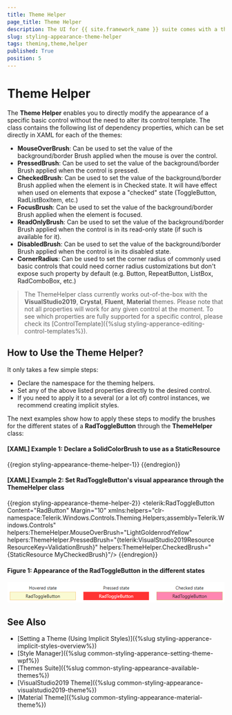 ```yaml
---
title: Theme Helper
page_title: Theme Helper
description: The UI for {{ site.framework_name }} suite comes with a theming helper class which you can use to bring the theming of your application to a next level. 
slug: styling-appearance-theme-helper
tags: theming,theme,helper
published: True
position: 5
---
```


# Theme Helper

The **Theme Helper** enables you to directly modify the appearance of a specific basic control without the need to alter its control template. The class contains the following list of dependency properties, which can be set directly in XAML for each of the themes:

* **MouseOverBrush**: Can be used to set the value of the background/border Brush applied when the mouse is over the control.
* **PressedBrush**: Can be used to set the value of the background/border Brush applied when the control is pressed.
* **CheckedBrush**: Can be used to set the value of the background/border Brush applied when the element is in Checked state. It will have effect when used on elements that expose a "checked" state (ToggleButton, RadListBoxItem, etc.)
* **FocusBrush**: Can be used to set the value of the background/border Brush applied when the element is focused.
* **ReadOnlyBrush**: Can be used to set the value of the background/border Brush applied when the control is in its read-only state (if such is available for it).
* **DisabledBrush**: Can be used to set the value of the background/border Brush applied when the control is in its disabled state.
* **CornerRadius**: Can be used to set the corner radius of commonly used basic controls that could need corner radius customizations but don't expose such property by default (e.g. Button, RepeatButton, ListBox, RadComboBox, etc.)

> The ThemeHelper class currently works out-of-the-box with the **VisualStudio2019**, **Crystal**, **Fluent**, **Material** themes. Please note that not all properties will work for any given control at the moment. To see which properties are fully supported for a specific control, please check its [ControlTemplate]({%slug styling-apperance-editing-control-templates%}).

## How to Use the Theme Helper?

It only takes a few simple steps:

* Declare the namespace for the theming helpers.
* Set any of the above listed properties directly to the desired control.
* If you need to apply it to a several (or a lot of) control instances, we recommend creating implicit styles.

The next examples show how to apply these steps to modify the brushes for the different states of a **RadToggleButton** through the **ThemeHelper** class:

#### __[XAML] Example 1: Declare a SolidColorBrush to use as a StaticResource__
{{region styling-appearance-theme-helper-1}}
	<SolidColorBrush x:Key="MyCheckedBrush" Color="#FFFF86B1"/>
{{endregion}}

#### __[XAML] Example 2: Set RadToggleButton's visual appearance through the ThemeHelper class__
{{region styling-appearance-theme-helper-2}}
	<telerik:RadToggleButton Content="RadButton" 
							Margin="10"
							xmlns:helpers="clr-namespace:Telerik.Windows.Controls.Theming.Helpers;assembly=Telerik.Windows.Controls"
							helpers:ThemeHelper.MouseOverBrush="LightGoldenrodYellow"
							helpers:ThemeHelper.PressedBrush="{telerik:VisualStudio2019Resource ResourceKey=ValidationBrush}"
							helpers:ThemeHelper.CheckedBrush="{StaticResource MyCheckedBrush}"/>
{{endregion}}

#### **Figure 1: Appearance of the RadToggleButton in the different states**
![RadToggleButton States](/styling-and-appearance/images/styling-appearance-theme-helper-toggle-button-states.png)

## See Also

 * [Setting a Theme (Using  Implicit Styles)]({%slug styling-apperance-implicit-styles-overview%})
 * [Style Manager]({%slug common-styling-apperance-setting-theme-wpf%})
 * [Themes Suite]({%slug common-styling-appearance-available-themes%})
 * [VisualStudio2019 Theme]({%slug common-styling-appearance-visualstudio2019-theme%})
 * [Material Theme]({%slug common-styling-appearance-material-theme%})
